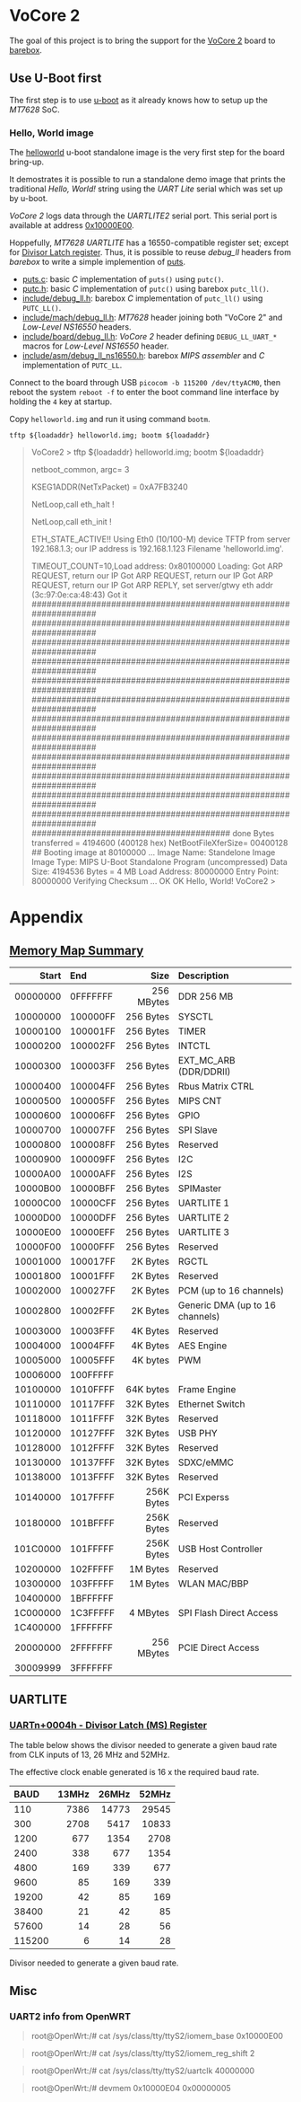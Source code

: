 # VoCore 2

The goal of this project is to bring the support for the [VoCore 2][0] board to
[barebox][1].

## Use U-Boot first

The first step is to use [u-boot][2] as it already knows how to setup up the
*MT7628* SoC.

### Hello, World image

The [helloworld](helloworld.c) u-boot standalone image is the very first step
for the board bring-up.

It demostrates it is possible to run a standalone demo image that prints the
traditional *Hello, World!* string using the *UART Lite* serial which was set up
by u-boot.

*VoCore 2* logs data through the *UARTLITE2* serial port. This serial port is
available at address [0x10000E00](#memory-map-summary).

Hoppefully, *MT7628 UARTLITE* has a 16550-compatible register set; except for
[Divisor Latch register](#uart-dlr). Thus, it is possible to reuse *debug_ll*
headers from *barebox* to write a simple implemention of [puts](puts.c).

- [puts.c](puts.c): basic *C* implementation of `puts()` using `putc()`.
- [putc.h](putc.h): basic *C* implementation of `putc()` using barebox
  `putc_ll()`.
- [include/debug_ll.h](include/debug_ll.h): barebox *C* implementation of
  `putc_ll()` using `PUTC_LL()`.
- [include/mach/debug_ll.h](include/mach/debug_ll.h): *MT7628* header joining
  both "VoCore 2" and *Low-Level NS16550* headers.
- [include/board/debug_ll.h](include/board/debug_ll.h): *VoCore 2* header
  defining `DEBUG_LL_UART_*` macros for *Low-Level NS16550* header.
- [include/asm/debug_ll_ns16550.h](include/asm/debug_ll_ns16550.h): barebox
  *MIPS assembler* and *C* implementation of `PUTC_LL`.

Connect to the board through USB `picocom -b 115200 /dev/ttyACM0`, then reboot
the system `reboot -f` to enter the boot command line interface by holding the
`4` key at startup.

Copy `helloworld.img` and run it using command `bootm`.

```
tftp ${loadaddr} helloworld.img; bootm ${loadaddr}
```

> VoCore2 > tftp ${loadaddr} helloworld.img; bootm ${loadaddr}
> 
>  netboot_common, argc= 3 
> 
>  KSEG1ADDR(NetTxPacket) = 0xA7FB3240 
> 
>  NetLoop,call eth_halt ! 
> 
>  NetLoop,call eth_init ! 
> 
>  ETH_STATE_ACTIVE!! 
> Using Eth0 (10/100-M) device
> TFTP from server 192.168.1.3; our IP address is 192.168.1.123
> Filename 'helloworld.img'.
> 
>  TIMEOUT_COUNT=10,Load address: 0x80100000
> Loading: Got ARP REQUEST, return our IP
> Got ARP REQUEST, return our IP
> Got ARP REQUEST, return our IP
> Got ARP REPLY, set server/gtwy eth addr (3c:97:0e:ca:48:43)
> Got it
> #################################################################
> 	 #################################################################
> 	 #################################################################
> 	 #################################################################
> 	 #################################################################
> 	 #################################################################
> 	 #################################################################
> 	 #################################################################
> 	 #################################################################
> 	 #################################################################
> 	 #################################################################
> 	 #################################################################
> 	 ########################################
> done
> Bytes transferred = 4194600 (400128 hex)
> NetBootFileXferSize= 00400128
> \## Booting image at 80100000 ...
>    Image Name:   Standelone Image
>    Image Type:   MIPS U-Boot Standalone Program (uncompressed)
>    Data Size:    4194536 Bytes =  4 MB
>    Load Address: 80000000
>    Entry Point:  80000000
>    Verifying Checksum ... OK
> OK
> Hello, World!
> VoCore2 > 

# Appendix

## [Memory Map Summary](=#memory-map-summary)

|Start|End|Size|Description|
|---:|:---|---:|:---|
|00000000|0FFFFFFF|256 MBytes|DDR 256 MB|
|10000000|100000FF|256 Bytes|SYSCTL|
|10000100|100001FF|256 Bytes|TIMER|
|10000200|100002FF|256 Bytes|INTCTL|
|10000300|100003FF|256 Bytes|EXT_MC_ARB (DDR/DDRII)|
|10000400|100004FF|256 Bytes|Rbus Matrix CTRL|
|10000500|100005FF|256 Bytes|MIPS CNT|
|10000600|100006FF|256 Bytes|GPIO|
|10000700|100007FF|256 Bytes|SPI Slave|
|10000800|100008FF|256 Bytes|Reserved|
|10000900|100009FF|256 Bytes|I2C|
|10000A00|10000AFF|256 Bytes|I2S|
|10000B00|10000BFF|256 Bytes|SPIMaster|
|10000C00|10000CFF|256 Bytes|UARTLITE 1|
|10000D00|10000DFF|256 Bytes|UARTLITE 2|
|10000E00|10000EFF|256 Bytes|UARTLITE 3|
|10000F00|10000FFF|256 Bytes|Reserved|
|10001000|100017FF|2K Bytes|RGCTL|
|10001800|10001FFF|2K Bytes|Reserved|
|10002000|100027FF|2K Bytes|PCM (up to 16 channels)|
|10002800|10002FFF|2K Bytes|Generic DMA (up to 16 channels)|
|10003000|10003FFF|4K Bytes|Reserved|
|10004000|10004FFF|4K Bytes|AES Engine|
|10005000|10005FFF|4K bytes|PWM|
|10006000|100FFFFF|||Reserved|
|10100000|1010FFFF|64K bytes|Frame Engine|
|10110000|10117FFF|32K Bytes|Ethernet Switch|
|10118000|1011FFFF|32K Bytes|Reserved|
|10120000|10127FFF|32K Bytes|USB PHY|
|10128000|1012FFFF|32K Bytes|Reserved|
|10130000|10137FFF|32K Bytes|SDXC/eMMC|
|10138000|1013FFFF|32K Bytes|Reserved|
|10140000|1017FFFF|256K Bytes|PCI Experss|
|10180000|101BFFFF|256K Bytes|Reserved|
|101C0000|101FFFFF|256K Bytes|USB Host Controller|
|10200000|102FFFFF|1M Bytes|Reserved|
|10300000|103FFFFF|1M Bytes|WLAN MAC/BBP|
|10400000|1BFFFFFF|||Reserved|
|1C000000|1C3FFFFF|4 MBytes|SPI Flash Direct Access|
|1C400000|1FFFFFFF|||Reserved|
|20000000|2FFFFFFF|256 MBytes|PCIE Direct Access|
|30009999|3FFFFFFF|||Reserved|

## UARTLITE

### [UARTn+0004h - Divisor Latch (MS) Register](=#uart-dlr)

The table below shows the divisor needed to generate a given baud rate from CLK
inputs of 13, 26 MHz and 52MHz.

The effective clock enable generated is 16 x the required baud rate.

|BAUD|13MHz|26MHz|52MHz|
|:---|---:|---:|---:|
|110|7386|14773|29545|
|300|2708|5417|10833|
|1200|677|1354|2708|
|2400|338|677|1354|
|4800|169|339|677|
|9600|85|169|339|
|19200|42|85|169|
|38400|21|42|85|
|57600|14|28|56|
|115200|6|14|28|

Divisor needed to generate a given baud rate.

## Misc

### UART2 info from OpenWRT

> root@OpenWrt:/# cat /sys/class/tty/ttyS2/iomem_base
> 0x10000E00

> root@OpenWrt:/# cat /sys/class/tty/ttyS2/iomem_reg_shift
> 2

> root@OpenWrt:/# cat /sys/class/tty/ttyS2/uartclk
> 40000000

> root@OpenWrt:/# devmem 0x10000E04
> 0x00000005

[0]: http://vocore.io/
[1]: http://www.barebox.org/
[2]: https://www.denx.de/wiki/U-Boot
[3]: http://www.barebox.org/doc/latest/user/barebox.html#starting-barebox

